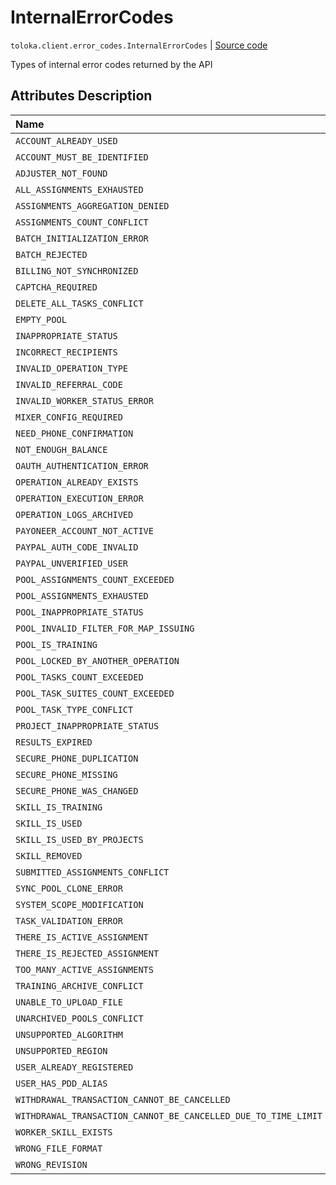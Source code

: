# InternalErrorCodes
`toloka.client.error_codes.InternalErrorCodes` | [Source code](https://github.com/Toloka/toloka-kit/blob/v0.1.26/src/client/error_codes.py#L23)

Types of internal error codes returned by the API

## Attributes Description

| Name | Value | Description |
| :------| :-----------| :----------| 
`ACCOUNT_ALREADY_USED`|'ACCOUNT_ALREADY_USED'|<p></p>
`ACCOUNT_MUST_BE_IDENTIFIED`|'ACCOUNT_MUST_BE_IDENTIFIED'|<p></p>
`ADJUSTER_NOT_FOUND`|'ADJUSTER_NOT_FOUND'|<p></p>
`ALL_ASSIGNMENTS_EXHAUSTED`|'ALL_ASSIGNMENTS_EXHAUSTED'|<p></p>
`ASSIGNMENTS_AGGREGATION_DENIED`|'ASSIGNMENTS_AGGREGATION_DENIED'|<p></p>
`ASSIGNMENTS_COUNT_CONFLICT`|'ASSIGNMENTS_COUNT_CONFLICT'|<p></p>
`BATCH_INITIALIZATION_ERROR`|'BATCH_INITIALIZATION_ERROR'|<p></p>
`BATCH_REJECTED`|'BATCH_REJECTED'|<p></p>
`BILLING_NOT_SYNCHRONIZED`|'BILLING_NOT_SYNCHRONIZED'|<p></p>
`CAPTCHA_REQUIRED`|'CAPTCHA_REQUIRED'|<p></p>
`DELETE_ALL_TASKS_CONFLICT`|'DELETE_ALL_TASKS_CONFLICT'|<p></p>
`EMPTY_POOL`|'EMPTY_POOL'|<p></p>
`INAPPROPRIATE_STATUS`|'INAPPROPRIATE_STATUS'|<p></p>
`INCORRECT_RECIPIENTS`|'INCORRECT_RECIPIENTS'|<p></p>
`INVALID_OPERATION_TYPE`|'INVALID_OPERATION_TYPE'|<p></p>
`INVALID_REFERRAL_CODE`|'INVALID_REFERRAL_CODE'|<p></p>
`INVALID_WORKER_STATUS_ERROR`|'INVALID_WORKER_STATUS_ERROR'|<p></p>
`MIXER_CONFIG_REQUIRED`|'MIXER_CONFIG_REQUIRED'|<p></p>
`NEED_PHONE_CONFIRMATION`|'NEED_PHONE_CONFIRMATION'|<p></p>
`NOT_ENOUGH_BALANCE`|'NOT_ENOUGH_BALANCE'|<p></p>
`OAUTH_AUTHENTICATION_ERROR`|'OAUTH_AUTHENTICATION_ERROR'|<p></p>
`OPERATION_ALREADY_EXISTS`|'OPERATION_ALREADY_EXISTS'|<p></p>
`OPERATION_EXECUTION_ERROR`|'OPERATION_EXECUTION_ERROR'|<p></p>
`OPERATION_LOGS_ARCHIVED`|'OPERATION_LOGS_ARCHIVED'|<p></p>
`PAYONEER_ACCOUNT_NOT_ACTIVE`|'PAYONEER_ACCOUNT_NOT_ACTIVE'|<p></p>
`PAYPAL_AUTH_CODE_INVALID`|'PAYPAL_AUTH_CODE_INVALID'|<p></p>
`PAYPAL_UNVERIFIED_USER`|'PAYPAL_UNVERIFIED_USER'|<p></p>
`POOL_ASSIGNMENTS_COUNT_EXCEEDED`|'POOL_ASSIGNMENTS_COUNT_EXCEEDED'|<p></p>
`POOL_ASSIGNMENTS_EXHAUSTED`|'POOL_ASSIGNMENTS_EXHAUSTED'|<p></p>
`POOL_INAPPROPRIATE_STATUS`|'POOL_INAPPROPRIATE_STATUS'|<p></p>
`POOL_INVALID_FILTER_FOR_MAP_ISSUING`|'POOL_INVALID_FILTER_FOR_MAP_ISSUING'|<p></p>
`POOL_IS_TRAINING`|'POOL_IS_TRAINING'|<p></p>
`POOL_LOCKED_BY_ANOTHER_OPERATION`|'POOL_LOCKED_BY_ANOTHER_OPERATION'|<p></p>
`POOL_TASKS_COUNT_EXCEEDED`|'POOL_TASKS_COUNT_EXCEEDED'|<p></p>
`POOL_TASK_SUITES_COUNT_EXCEEDED`|'POOL_TASK_SUITES_COUNT_EXCEEDED'|<p></p>
`POOL_TASK_TYPE_CONFLICT`|'POOL_TASK_TYPE_CONFLICT'|<p></p>
`PROJECT_INAPPROPRIATE_STATUS`|'PROJECT_INAPPROPRIATE_STATUS'|<p></p>
`RESULTS_EXPIRED`|'RESULTS_EXPIRED'|<p></p>
`SECURE_PHONE_DUPLICATION`|'SECURE_PHONE_DUPLICATION'|<p></p>
`SECURE_PHONE_MISSING`|'SECURE_PHONE_MISSING'|<p></p>
`SECURE_PHONE_WAS_CHANGED`|'SECURE_PHONE_WAS_CHANGED'|<p></p>
`SKILL_IS_TRAINING`|'SKILL_IS_TRAINING'|<p></p>
`SKILL_IS_USED`|'SKILL_IS_USED'|<p></p>
`SKILL_IS_USED_BY_PROJECTS`|'SKILL_IS_USED_BY_PROJECTS'|<p></p>
`SKILL_REMOVED`|'SKILL_REMOVED'|<p></p>
`SUBMITTED_ASSIGNMENTS_CONFLICT`|'SUBMITTED_ASSIGNMENTS_CONFLICT'|<p></p>
`SYNC_POOL_CLONE_ERROR`|'SYNC_POOL_CLONE_ERROR'|<p></p>
`SYSTEM_SCOPE_MODIFICATION`|'SYSTEM_SCOPE_MODIFICATION'|<p></p>
`TASK_VALIDATION_ERROR`|'TASK_VALIDATION_ERROR'|<p></p>
`THERE_IS_ACTIVE_ASSIGNMENT`|'THERE_IS_ACTIVE_ASSIGNMENT'|<p></p>
`THERE_IS_REJECTED_ASSIGNMENT`|'THERE_IS_REJECTED_ASSIGNMENT'|<p></p>
`TOO_MANY_ACTIVE_ASSIGNMENTS`|'TOO_MANY_ACTIVE_ASSIGNMENTS'|<p></p>
`TRAINING_ARCHIVE_CONFLICT`|'TRAINING_ARCHIVE_CONFLICT'|<p></p>
`UNABLE_TO_UPLOAD_FILE`|'UNABLE_TO_UPLOAD_FILE'|<p></p>
`UNARCHIVED_POOLS_CONFLICT`|'UNARCHIVED_POOLS_CONFLICT'|<p></p>
`UNSUPPORTED_ALGORITHM`|'UNSUPPORTED_ALGORITHM'|<p></p>
`UNSUPPORTED_REGION`|'UNSUPPORTED_REGION'|<p></p>
`USER_ALREADY_REGISTERED`|'USER_ALREADY_REGISTERED'|<p></p>
`USER_HAS_PDD_ALIAS`|'USER_HAS_PDD_ALIAS'|<p></p>
`WITHDRAWAL_TRANSACTION_CANNOT_BE_CANCELLED`|'WITHDRAWAL_TRANSACTION_CANNOT_BE_CANCELLED'|<p></p>
`WITHDRAWAL_TRANSACTION_CANNOT_BE_CANCELLED_DUE_TO_TIME_LIMIT`|'WITHDRAWAL_TRANSACTION_CANNOT_BE_CANCELLED_DUE_TO_TIME_LIMIT'|<p></p>
`WORKER_SKILL_EXISTS`|'WORKER_SKILL_EXISTS'|<p></p>
`WRONG_FILE_FORMAT`|'WRONG_FILE_FORMAT'|<p></p>
`WRONG_REVISION`|'WRONG_REVISION'|<p></p>
